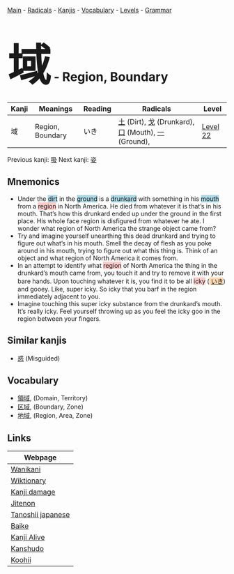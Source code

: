 <style> bigfont {font-size: 100px}</style>
[Main](../index.md) -
[Radicals](../radicals.md) -
[Kanjis](../kanjis.md) -
[Vocabulary](../vocabulary.md) -
[Levels](../levels.md) -
[Grammar](../grammar.md)
# <bigfont> 域</bigfont> - Region, Boundary 

| Kanji | Meanings | Reading | Radicals | Level |
| --- | --- | --- | --- | --- |
| 域 | Region, Boundary | いき | [土](../radicals/土.md) (Dirt), [戈](../radicals/戈.md) (Drunkard), [口](../radicals/口.md) (Mouth), [一](../radicals/一.md) (Ground),  | [Level 22](../levels/wk_level22.md) |

Previous kanji: [吸](吸.md) Next kanji: [姿](姿.md) 

## Mnemonics
 * Under the <span style="background-color:#ADD8E6"> dirt</span> in the <span style="background-color:#ADD8E6"> ground</span> is a <span style="background-color:#ADD8E6"> drunkard</span> with something in his <span style="background-color:#ADD8E6"> mouth</span> from a <span style="background-color:#ffcccb"> region</span> in North America. He died from whatever it is that’s in his mouth. That’s how this drunkard ended up under the ground in the first place. His whole face region is disfigured from whatever he ate. I wonder what region of North America the strange object came from?
* Try and imagine yourself unearthing this dead drunkard and trying to figure out what’s in his mouth. Smell the decay of flesh as you poke around in his mouth, trying to figure out what this thing is. Think of an object and what region of North America it comes from.
* In an attempt to identify what <span style="background-color:#ffcccb"> region</span> of North America the thing in the drunkard’s mouth came from, you touch it and try to remove it with your bare hands. Upon touching whatever it is, you find it to be all <span style="background-color:#ffcccb"> icky</span> (<span style="background-color:#fed8b1"> [いき](https://jisho.org/search/いき)</span>) and gooey. Like, super icky. So icky that you barf in the region immediately adjacent to you.
* Imagine touching this super icky substance from the drunkard’s mouth. It’s really icky. Feel yourself throwing up as you feel the icky goo in the region between your fingers.


## Similar kanjis
 * [惑](惑.md) (Misguided)


## Vocabulary
 * [領域](../vocabulary/域.md), (Domain, Territory)
* [区域](../vocabulary/域.md), (Boundary, Zone)
* [地域](../vocabulary/域.md), (Region, Area, Zone)



## Links 

| Webpage |
| --- |
| [Wanikani          ](https://www.wanikani.com/kanji/域) |
| [Wiktionary        ](https://en.wiktionary.org/wiki/域) |
| [Kanji damage      ](http://www.kanjidamage.com/kanji/search?utf8=✓&q=域) |
| [Jitenon           ](https://jitenon.com/kanji/域) |
| [Tanoshii japanese ](https://www.tanoshiijapanese.com/dictionary/kanji.cfm?k=域) |
| [Baike             ](https://baike.baidu.com/item/域) |
| [Kanji Alive       ](https://app.kanjialive.com/域) |
| [Kanshudo          ](https://www.kanshudo.com/searchmn?q=域) |
| [Koohii            ](https://kanji.koohii.com/study/kanji/域) |
